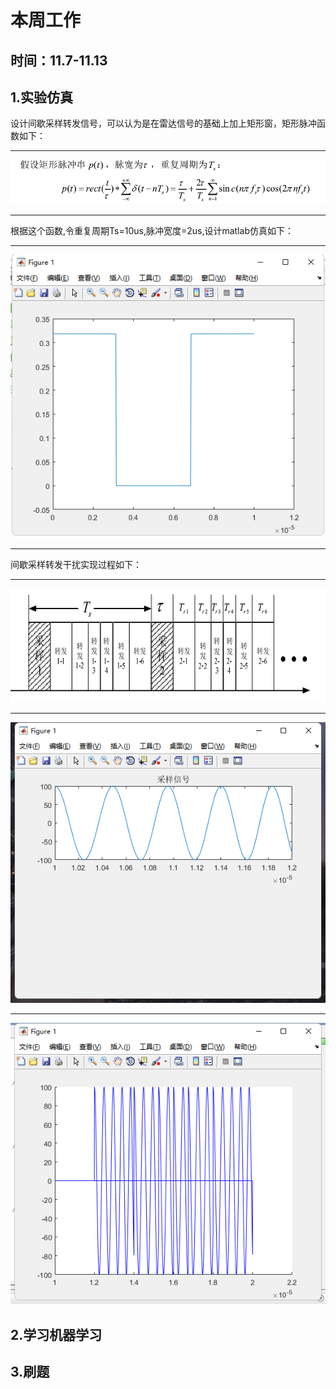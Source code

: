 # 本周工作
## 时间：11.7-11.13
## 1.实验仿真
设计间歇采样转发信号，可以认为是在雷达信号的基础上加上矩形窗，矩形脉冲函数如下：
***
![](1.jpg)
***
根据这个函数,令重复周期Ts=10us,脉冲宽度=2us,设计matlab仿真如下：
***
![](2.jpg)
***
间歇采样转发干扰实现过程如下：
***
![](3.jpg)
***
![](4.jpg)
***
![](5.jpg)

## 2.学习机器学习

## 3.刷题
